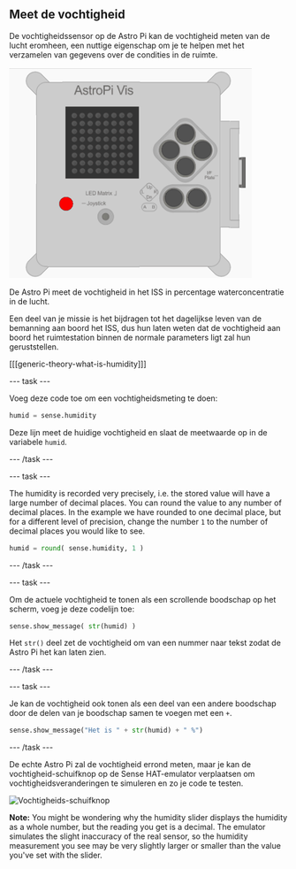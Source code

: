 ## Meet de vochtigheid

De vochtigheidssensor op de Astro Pi kan de vochtigheid meten van de lucht eromheen, een nuttige eigenschap om je te helpen met het verzamelen van gegevens over de condities in de ruimte.

![Boodschap over de vochtigheid](images/degrees-message.gif)

De Astro Pi meet de vochtigheid in het ISS in percentage waterconcentratie in de lucht.

Een deel van je missie is het bijdragen tot het dagelijkse leven van de bemanning aan boord het ISS, dus hun laten weten dat de vochtigheid aan boord het ruimtestation binnen de normale parameters ligt zal hun geruststellen.

[[[generic-theory-what-is-humidity]]]

--- task ---

Voeg deze code toe om een vochtigheidsmeting te doen:

```python
humid = sense.humidity
```

Deze lijn meet de huidige vochtigheid en slaat de meetwaarde op in de variabele `humid`.

--- /task ---

--- task ---

The humidity is recorded very precisely, i.e. the stored value will have a large number of decimal places. You can round the value to any number of decimal places. In the example we have rounded to one decimal place, but for a different level of precision, change the number `1` to the number of decimal places you would like to see.

```python
humid = round( sense.humidity, 1 )
```

--- /task ---

--- task ---

Om de actuele vochtigheid te tonen als een scrollende boodschap op het scherm, voeg je deze codelijn toe:

```python
sense.show_message( str(humid) )
```

Het `str()` deel zet de vochtigheid om van een nummer naar tekst zodat de Astro Pi het kan laten zien.

--- /task ---

--- task ---

Je kan de vochtigheid ook tonen als een deel van een andere boodschap door de delen van je boodschap samen te voegen met een `+`.

```python
sense.show_message("Het is " + str(humid) + " %")
```

--- /task ---

De echte Astro Pi zal de vochtigheid errond meten, maar je kan de vochtigheid-schuifknop op de Sense HAT-emulator verplaatsen om vochtigheidsveranderingen te simuleren en zo je code te testen.

![Vochtigheids-schuifknop](images/humidity-slider.png)

**Note:** You might be wondering why the humidity slider displays the humidity as a whole number, but the reading you get is a decimal. The emulator simulates the slight inaccuracy of the real sensor, so the humidity measurement you see may be very slightly larger or smaller than the value you've set with the slider.
